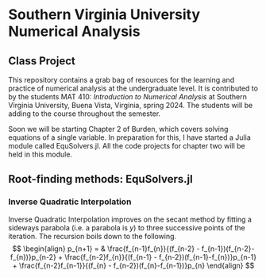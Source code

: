 # Southern Virginia University Numerical Analysis
## Class Project

This repository contains a grab bag of resources for the learning and practice of numerical analysis at the undergraduate level. It is contributed to by the students MAT 410: _Introduction to Numerical Analysis_ at Southern Virginia University, Buena Vista, Virginia, spring 2024. The students will be adding to the course throughout the semester.  

Soon we will be starting Chapter 2 of Burden, which covers solving equations of a single variable. In preparation for this, I have started a Julia module called EquSolvers.jl. All the code projects for chapter two will be held in this module. 

## Root-finding methods: EquSolvers.jl

### Inverse Quadratic Interpolation

Inverse Quadratic Interpolation improves on the secant method by fitting a sideways parabola (i.e. a parabola is $y$) to three successive points of the iteration. The recursion boils down to the following. 
$$ 
\begin{align}
p_{n+1} = & \frac{f_{n-1}f_{n}}{(f_{n-2} - f_{n-1})(f_{n-2}-f_{n})}p_{n-2} + \frac{f_{n-2}f_{n}}{(f_{n-1} - f_{n-2})(f_{n-1}-f_{n})}p_{n-1} + \frac{f_{n-2}f_{n-1}}{(f_{n} - f_{n-2})(f_{n}-f_{n-1})}p_{n}
\end{align}
$$

